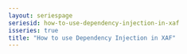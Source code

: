 ```yaml
---
layout: seriespage
seriesid: how-to-use-dependency-injection-in-xaf
isseries: true
title: "How to use Dependency Injection in XAF"
---
```


